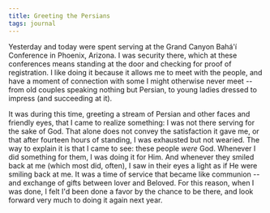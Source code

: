```yaml
---
title: Greeting the Persians
tags: journal
---
```


Yesterday and today were spent serving at the Grand Canyon Bahá'í
Conference in Phoenix, Arizona.  I was security there, which at these
conferences means standing at the door and checking for proof of
registration.  I like doing it because it allows me to meet with the
people, and have a moment of connection with some I might otherwise
never meet -- from old couples speaking nothing but Persian, to young
ladies dressed to impress (and succeeding at it).

It was during this time, greeting a stream of Persian and other faces
and friendly eyes, that I came to realize something: I was not there
serving for the sake of God.  That alone does not convey the
satisfaction it gave me, or that after fourteen hours of standing, I was
exhausted but not wearied.  The way to explain it is that I came to see:
these people *were* God.  Whenever I did something for them, I was doing
it for Him.  And whenever they smiled back at me (which most did,
often), I saw in their eyes a light as if He were smiling back at me.
It was a time of service that became like communion -- and exchange of
gifts between lover and Beloved.  For this reason, when I was done, I
felt I'd been done a favor by the chance to be there, and look forward
very much to doing it again next year.


